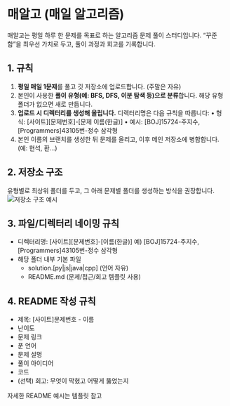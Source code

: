 # 매알고 (매일 알고리즘)

매알고는 평일 하루 한 문제를 목표로 하는 알고리즘 문제 풀이 스터디입니다. “꾸준함”을 최우선 가치로 두고, 풀이 과정과 회고를 기록합니다.


## 1. 규칙 
1. **평일 매일 1문제**를 풀고 깃 저장소에 업로드합니다. (주말은 자유)
2.	본인이 사용한 **풀이 유형(예: BFS, DFS, 이분 탐색 등)으로 분류**합니다. 해당 유형 폴더가 없으면 새로 만듭니다.
3.	**업로드 시 디렉터리를 생성해 올립니다.** 디렉터리명은 다음 규칙을 따릅니다:
	•	형식: [사이트][문제번호]-[문제 이름(한글)]
	•	예시: [BOJ]15724-주지수, [Programmers]43105번-정수 삼각형
4. 본인 이름의 브랜치를 생성한 뒤 문제를 올리고, 이후 메인 저장소에 병합합니다. (예: 현석, 환...)

## 2. 저장소 구조
유형별로 최상위 폴더를 두고, 그 아래 문제별 폴더를 생성하는 방식을 권장합니다.
![저장소 구조 예시](../assets/exam_repository.png)

## 3. 파일/디렉터리 네이밍 규칙
-	디렉터리명: [사이트][문제번호]-[이름(한글)]
    예) [BOJ]15724-주지수, [Programmers]43105번-정수 삼각형
-	해당 폴더 내부 기본 파일
    -	solution.[py|js|java|cpp] (언어 자유)
    -	README.md (문제/접근/회고 템플릿 사용)


## 4. README 작성 규칙
-	제목: [사이트]문제번호 - 이름
-  난이도
- 문제 링크
- 푼 언어
- 문제 설명
-	풀이 아이디어 
- 코드
-	(선택) 회고: 무엇이 막혔고 어떻게 뚫었는지

자세한 README 예시는 템플릿 참고

